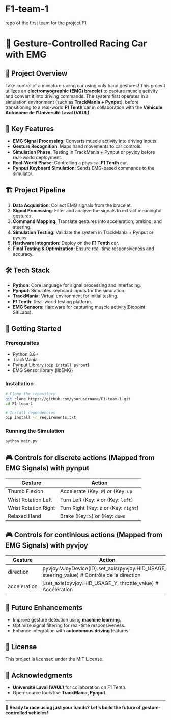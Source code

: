 # F1-team-1
repo of the first team for the project F1 

# 🚗 Gesture-Controlled Racing Car with EMG

## 📌 Project Overview
Take control of a miniature racing car using only hand gestures! This project utilizes an **electromyographic (EMG) bracelet** to capture muscle activity and convert it into driving commands. The system first operates in a simulation environment (such as **TrackMania + Pynput**), before transitioning to a real-world **F1 Tenth** car in collaboration with the **Véhicule Autonome de l’Université Laval (VAUL)**.

## 🎯 Key Features
- **EMG Signal Processing**: Converts muscle activity into driving inputs.
- **Gesture Recognition**: Maps hand movements to car controls.
- **Simulation Phase**: Testing in TrackMania + Pynput or pyvjoy before real-world deployment.
- **Real-World Phase**: Controlling a physical **F1 Tenth** car.
- **Pynput Keyboard Simulation**: Sends EMG-based commands to the simulator.

## 🏗️ Project Pipeline
1. **Data Acquisition**: Collect EMG signals from the bracelet.
2. **Signal Processing**: Filter and analyze the signals to extract meaningful gestures.
3. **Command Mapping**: Translate gestures into acceleration, braking, and steering.
4. **Simulation Testing**: Validate the system in TrackMania + Pynput or pyvjoy.
5. **Hardware Integration**: Deploy on the **F1 Tenth** car.
6. **Final Testing & Optimization**: Ensure real-time responsiveness and accuracy.

## 🛠️ Tech Stack
- **Python**: Core language for signal processing and interfacing.
- **Pynput**: Simulates keyboard inputs for the simulation.
- **TrackMania**: Virtual environment for initial testing.
- **F1 Tenth**: Real-world testing platform.
- **EMG Sensors**: Hardware for capturing muscle activity(Biopoint SifiLabs).

## 🚀 Getting Started
### Prerequisites
- Python 3.8+
- TrackMania
- Pynput Library (`pip install pynput`)
- EMG Sensor library (libEMG)

### Installation
```bash
# Clone the repository
git clone https://github.com/yourusername/F1-team-1.git
cd F1-team-1

# Install dependencies
pip install -r requirements.txt
```

### Running the Simulation
```bash
python main.py
```

## 🎮 Controls for discrete actions (Mapped from EMG Signals) with pynput
| Gesture | Action |
|---------|--------|
| Thumb Flexion | Accelerate (Key: `W`) or (Key: `up` |
| Wrist Rotation Left | Turn Left (Key: `A` or (Key: `left`) |
| Wrist Rotation Right | Turn Right (Key: `D` or (Key: `right`) |
| Relaxed Hand | Brake (Key: `S`) or (Key: `down` |

## 🎮 Controls for continious actions (Mapped from EMG Signals) with pyvjoy
| Gesture | Action |
|---------|--------|
| direction | pyvjoy.VJoyDevice(ID).set_axis(pyvjoy.HID_USAGE_X, steering_value)  # Contrôle de la direction |
| acceleration | j.set_axis(pyvjoy.HID_USAGE_Y, throttle_value)  # Accélération |


## 📢 Future Enhancements
- Improve gesture detection using **machine learning**.
- Optimize signal filtering for real-time responsiveness.
- Enhance integration with **autonomous driving** features.

## 📜 License
This project is licensed under the MIT License.

## 🤝 Acknowledgments
- **Université Laval (VAUL)** for collaboration on F1 Tenth.
- Open-source tools like **TrackMania, Pynput**.

---
🚀 **Ready to race using just your hands? Let’s build the future of gesture-controlled vehicles!**

